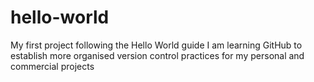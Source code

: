 # hello-world
My first project following the Hello World guide
I am learning GitHub to establish more organised version control practices for my personal and commercial projects
